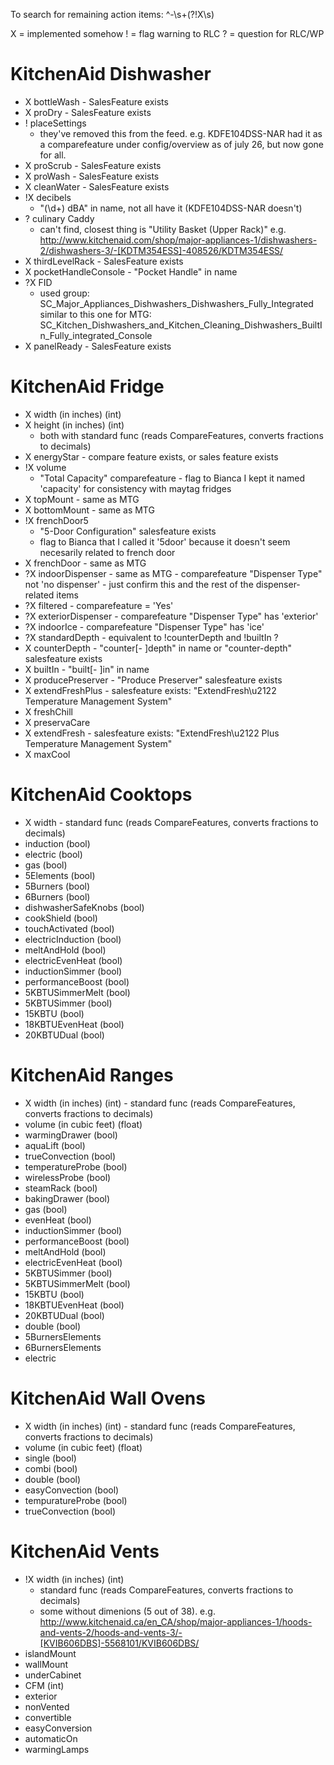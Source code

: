 To search for remaining action items: ^-\s+(?!X\s)

X = implemented somehow
! = flag warning to RLC
? = question for RLC/WP

# KitchenAid Dishwasher
- X bottleWash - SalesFeature exists
- X proDry - SalesFeature exists
- ! placeSettings
     + they've removed this from the feed. e.g. KDFE104DSS-NAR had it as a comparefeature under config/overview as of july 26, but now gone for all.
- X proScrub - SalesFeature exists
- X proWash - SalesFeature exists
- X cleanWater - SalesFeature exists
- !X decibels
    + "(\d+) dBA" in name, not all have it (KDFE104DSS-NAR doesn't)
- ? culinary Caddy
    + can't find, closest thing is "Utility Basket (Upper Rack)" e.g. http://www.kitchenaid.com/shop/major-appliances-1/dishwashers-2/dishwashers-3/-[KDTM354ESS]-408526/KDTM354ESS/
- X thirdLevelRack - SalesFeature exists
- X pocketHandleConsole - "Pocket Handle" in name
- ?X FID
    + used group:
        SC_Major_Appliances_Dishwashers_Dishwashers_Fully_Integrated
        similar to this one for MTG:
        SC_Kitchen_Dishwashers_and_Kitchen_Cleaning_Dishwashers_BuiltIn_Fully_integrated_Console
- X panelReady - SalesFeature exists

# KitchenAid Fridge
- X width (in inches) (int)
- X height (in inches) (int)
    + both with standard func (reads CompareFeatures, converts fractions to decimals)
- X energyStar - compare feature exists, or sales feature exists
- !X volume
    + "Total Capacity" comparefeature - flag to Bianca I kept it named 'capacity' for consistency with maytag fridges
- X topMount - same as MTG
- X bottomMount - same as MTG
- !X frenchDoor5
    + "5-Door Configuration" salesfeature exists
    + flag to Bianca that I called it '5door' because it doesn't seem necesarily related to french door
- X frenchDoor - same as MTG
- ?X indoorDispenser - same as MTG - comparefeature "Dispenser Type" not 'no dispenser' - just confirm this and the rest of the dispenser-related items
- ?X filtered - comparefeature = 'Yes'
- ?X exteriorDispenser - comparefeature "Dispenser Type" has 'exterior'
- ?X indoorIce - comparefeature "Dispenser Type" has 'ice'
- ?X standardDepth - equivalent to !counterDepth and !builtIn ?
- X counterDepth - "counter[- ]depth" in name or "counter-depth" salesfeature exists
- X builtIn - "built[- ]in" in name
- X producePreserver - "Produce Preserver" salesfeature exists
- X extendFreshPlus - salesfeature exists: "ExtendFresh\u2122 Temperature Management System"
- X freshChill
- X preservaCare 
- X extendFresh - salesfeature exists: "ExtendFresh\u2122 Plus Temperature Management System"
- X maxCool

# KitchenAid Cooktops
- X width - standard func (reads CompareFeatures, converts fractions to decimals)
- induction (bool)
- electric (bool)
- gas (bool)
- 5Elements (bool)  
- 5Burners (bool)  
- 6Burners (bool) 
- dishwasherSafeKnobs (bool) 
- cookShield (bool) 
- touchActivated (bool)
- electricInduction (bool)
- meltAndHold (bool)
- electricEvenHeat (bool) 
- inductionSimmer (bool) 
- performanceBoost (bool)
- 5KBTUSimmerMelt (bool) 
- 5KBTUSimmer (bool)
- 15KBTU (bool)
- 18KBTUEvenHeat (bool)
- 20KBTUDual (bool)  

# KitchenAid Ranges
- X width (in inches) (int) - standard func (reads CompareFeatures, converts fractions to decimals)
- volume (in cubic feet) (float)
- warmingDrawer (bool) 
- aquaLift (bool)
- trueConvection (bool)
- temperatureProbe (bool)
- wirelessProbe (bool)
- steamRack (bool)
- bakingDrawer (bool)
- gas (bool) 
- evenHeat (bool)
- inductionSimmer (bool) 
- performanceBoost (bool)
- meltAndHold (bool)
- electricEvenHeat (bool)
- 5KBTUSimmer (bool) 
- 5KBTUSimmerMelt (bool) 
- 15KBTU (bool)  
- 18KBTUEvenHeat (bool)
- 20KBTUDual (bool)  
- double (bool)
- 5BurnersElements 
- 6BurnersElements
- electric


# KitchenAid Wall Ovens
- X width (in inches) (int) - standard func (reads CompareFeatures, converts fractions to decimals)
- volume (in cubic feet) (float) 
- single (bool)
- combi (bool)
- double (bool)
- easyConvection (bool)  
- tempuratureProbe (bool)
- trueConvection (bool)


# KitchenAid Vents
- !X width (in inches) (int)
    + standard func (reads CompareFeatures, converts fractions to decimals)
    + some without dimenions (5 out of 38). e.g. http://www.kitchenaid.ca/en_CA/shop/major-appliances-1/hoods-and-vents-2/hoods-and-vents-3/-[KVIB606DBS]-5568101/KVIB606DBS/
- islandMount
- wallMount
- underCabinet 
- CFM (int)
- exterior
- nonVented
- convertible
- easyConversion
- automaticOn
- warmingLamps

